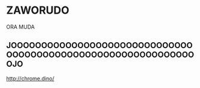 # ZAWORUDO
ORA
MUDA
## JOOOOOOOOOOOOOOOOOOOOOOOOOOOOOOOOOOOOOOOOOOOOOOOOOOOOOOOOOOOOOOJO
<http://chrome.dino/>
